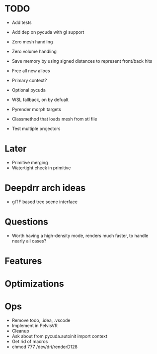 # TODO
- Add tests
- Add dep on pycuda with gl support
- Zero mesh handling
- Zero volume handling

- Save memory by using signed distances to represent front/back hits
- Free all new allocs
- Primary context?
- Optional pycuda
- WSL fallback, on by defualt
- Pyrender morph targets
- Classmethod that loads mesh from stl file
<!-- - Autoinit don't do it as a import -->
- Test multiple projectors
<!-- - Scatter not supported warning -->
<!-- - Support changing resolution (no, just show warning) -->
<!-- - No parent pointer -->

# Later
- Primitive merging
- Watertight check in primitive

# Deepdrr arch ideas
- glTF based tree scene interface

<!-- - Mesh priorities (is necessary?) -->

<!-- - Return peeling array up to 8 -->
<!-- - Support multi material -->
<!-- - Support more than 8 peels -->
<!-- - Zero copy buffers to cuda -->

# Questions
- Worth having a high-density mode, renders much faster, to handle nearly all cases?

# Features
<!-- - Use winding order in renderer -->
<!-- - Confirm mesh cutout -->
<!-- - Morph targets -->
<!-- - Min/max alpha -->
<!-- - Integrate API for meshes and volumes -->
<!-- - Fix attenuate outside volume -->


# Optimizations
<!-- - On gpu sort -->
<!-- - On gpu ray generation -->
<!-- - Mesh instancing -->
<!-- - Save memory by merging same-material mesh raycast hits -->
<!-- - On gpu ray from and to gen -->

<!-- - Data stay on GPU -->
<!-- - Reuse tree for non blend meshes -->
<!-- - Use rasterization method -->
<!-- - Fast mode rasterization -->
<!-- - On GPU morph targets -->

# Ops
- Remove todo, .idea, .vscode
- Implement in PelvisVR
- Cleanup
- Ask about     from pycuda.autoinit import context
- Get rid of macros
- chmod 777 /dev/dri/renderD128
